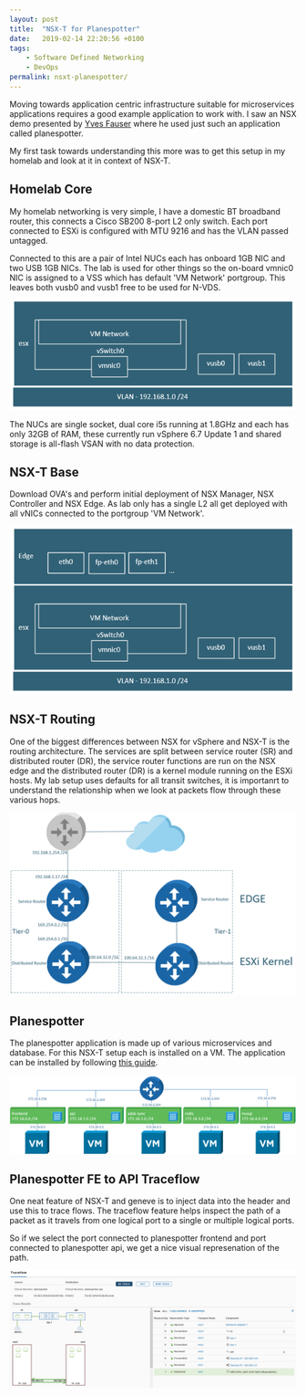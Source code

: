 ```yaml
---
layout: post
title:  "NSX-T for Planespotter"
date:   2019-02-14 22:20:56 +0100
tags:
    - Software Defined Networking
    - DevOps
permalink: nsxt-planespotter/
---
```


Moving towards application centric infrastructure suitable for microservices applications requires a good example application to work with.  I saw an NSX demo presented by [Yves Fauser](https://github.com/yfauser) where he used just such an application called planespotter.

My first task towards understanding this more was to get this setup in my homelab and look at it in context of NSX-T.

## Homelab Core

My homelab networking is very simple, I have a domestic BT broadband router, this connects a Cisco SB200 8-port L2 only switch. Each port connected to ESXi is configured with MTU 9216 and has the VLAN passed untagged.

Connected to this are a pair of Intel NUCs each has onboard 1GB NIC and two USB 1GB NICs.  The lab is used for other things so the on-board vmnic0 NIC is assigned to a VSS which has default 'VM Network' portgroup. This leaves both vusb0 and vusb1 free to be used for N-VDS.

<img src="/images/planespotter-esxi.png">

The NUCs are single socket, dual core i5s running at 1.8GHz and each has only 32GB of RAM, these currently run vSphere 6.7 Update 1 and shared storage is all-flash VSAN with no data protection.

## NSX-T Base

Download OVA's and perform initial deployment of NSX Manager,  NSX Controller and NSX Edge.  As lab only has a single L2 all get deployed with all vNICs connected to the portgroup 'VM Network'.

<img src="/images/planespotter-edge.png">

## NSX-T Routing

One of the biggest differences between NSX for vSphere and NSX-T is the routing architecture. The services are split between service router (SR) and distributed router (DR), the service router functions are run on the NSX edge and the distributed router (DR) is a kernel module running on the ESXi hosts. My lab setup uses defaults for all transit switches, it is importanrt to understand the relationship when we look at packets flow through these various hops.

<img src="/images/planespotter-edge-arch.png">

## Planespotter

The planespotter application is made up of various microservices and database. For this NSX-T setup each is installed on a VM. The application can be installed by following [this guide](https://github.com/darrylcauldwell/planespotter/blob/master/docs/vm_deployment/README.md).

<img src="/images/planespotter-logical-switches.png">

## Planespotter FE to API Traceflow

One neat feature of NSX-T and geneve is to inject data into the header and use this to trace flows. The traceflow feature helps inspect the path of a packet as it travels from one logical port to a single or multiple logical ports.

So if we select the port connected to planespotter frontend and port connected to planespotter api, we get a nice visual represenation of the path.

<img src="/images/planespotter-traceflow.png">
